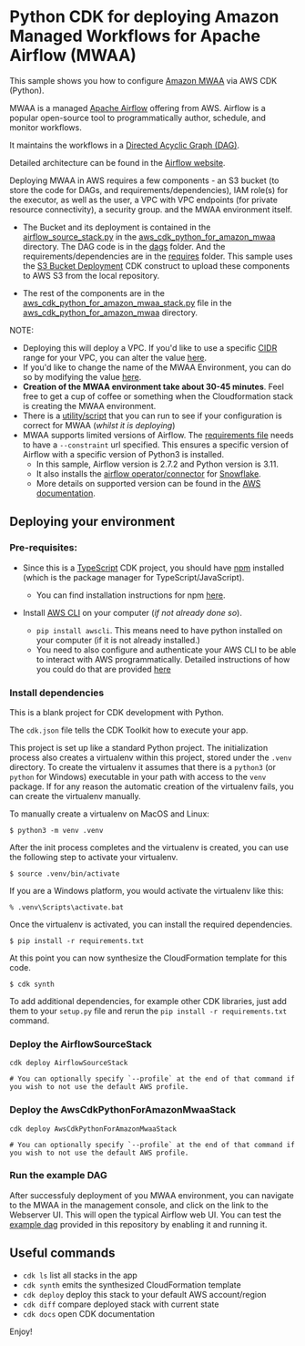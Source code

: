 # Python CDK for deploying Amazon Managed Workflows for Apache Airflow (MWAA)

This sample shows you how to configure [Amazon MWAA](https://aws.amazon.com/managed-workflows-for-apache-airflow/) via AWS CDK (Python). 

MWAA is a managed [Apache Airflow](https://airflow.apache.org/) offering from AWS. Airflow is a popular open-source tool to programmatically author, schedule, and monitor workflows.

It maintains the workflows in a [Directed Acyclic Graph (DAG)](https://en.wikipedia.org/wiki/Directed_acyclic_graph).

Detailed architecture can be found in the [Airflow website](https://airflow.apache.org/docs/apache-airflow/stable/core-concepts/overview.html). 

Deploying MWAA in AWS requires a few components - an S3 bucket (to store the code for DAGs, and requirements/dependencies), IAM role(s) for the executor, as well as the user, a VPC with VPC endpoints (for private resource connectivity), a security group. and the MWAA environment itself.

* The Bucket and its deployment is contained in the [airflow_source_stack.py](./aws_cdk_python_for_amazon_mwaa/airflow_source_stack.py) in the [aws_cdk_python_for_amazon_mwaa](./aws_cdk_python_for_amazon_mwaa/) directory. The DAG code is in the [dags](./dags/) folder. And the requirements/dependencies are in the [requires](./requires/) folder. This sample uses the [S3 Bucket Deployment](https://docs.aws.amazon.com/cdk/api/v2/python/aws_cdk.aws_s3_deployment/BucketDeployment.html) CDK construct to upload these components to AWS S3 from the local repository.

* The rest of the components are in the [aws_cdk_python_for_amazon_mwaa_stack.py](./aws_cdk_python_for_amazon_mwaa/aws_cdk_python_for_amazon_mwaa_stack.py) file in the [aws_cdk_python_for_amazon_mwaa](./aws_cdk_python_for_amazon_mwaa/) directory.

NOTE:
* Deploying this will deploy a VPC. If you'd like to use a specific [CIDR](https://aws.amazon.com/what-is/cidr) range for your VPC, you can alter the value [here](./aws_cdk_python_for_amazon_mwaa/aws_cdk_python_for_amazon_mwaa_stack.py?plain=1#L233).
* If you'd like to change the name of the MWAA Environment, you can do so by modifying the value [here](./aws_cdk_python_for_amazon_mwaa/aws_cdk_python_for_amazon_mwaa_stack.py?plain=1#L194).
* **Creation of the MWAA environment take about 30-45 minutes**. Feel free to get a cup of coffee or something when the Cloudformation stack is creating the MWAA environment.
* There is a [utility/script](https://github.com/awslabs/aws-support-tools/blob/master/MWAA/verify_env/verify_env.py) that you can run to see if your configuration is correct for MWAA (*whilst it is deploying*)
* MWAA supports limited versions of Airflow. The [requirements file](./requires/requirements-2024-01-12-1518.txt) needs to have a `--constraint` url specified. This ensures a specific version of Airflow with a specific version of Python3 is installed.
    * In this sample, Airflow version is 2.7.2 and Python version is 3.11.
    * It also installs the [airflow operator/connector](https://airflow.apache.org/docs/apache-airflow-providers-snowflake/stable/operators/snowflake.html) for [Snowflake](https://www.snowflake.com/en/). 
    * More details on supported version can be found in the [AWS documentation](https://docs.aws.amazon.com/mwaa/latest/userguide/airflow-versions.html).

## Deploying your environment

### Pre-requisites:

* Since this is a [TypeScript](https://www.typescriptlang.org/) CDK project, you should have [npm](https://www.npmjs.com/) installed (which is the package manager for TypeScript/JavaScript).
    * You can find installation instructions for npm [here](https://docs.npmjs.com/downloading-and-installing-node-js-and-npm).

* Install [AWS CLI](https://aws.amazon.com/cli/) on your computer (*if not already done so*).
    *  `pip install awscli`. This means need to have python installed on your computer (if it is not already installed.)
    * You need to also configure and authenticate your AWS CLI to be able to interact with AWS programmatically. Detailed instructions of how you could do that are provided [here](https://docs.aws.amazon.com/cli/latest/userguide/cli-chap-configure.html)

### Install dependencies

This is a blank project for CDK development with Python.

The `cdk.json` file tells the CDK Toolkit how to execute your app.

This project is set up like a standard Python project.  The initialization
process also creates a virtualenv within this project, stored under the `.venv`
directory.  To create the virtualenv it assumes that there is a `python3`
(or `python` for Windows) executable in your path with access to the `venv`
package. If for any reason the automatic creation of the virtualenv fails,
you can create the virtualenv manually.

To manually create a virtualenv on MacOS and Linux:

```
$ python3 -m venv .venv
```

After the init process completes and the virtualenv is created, you can use the following
step to activate your virtualenv.

```
$ source .venv/bin/activate
```

If you are a Windows platform, you would activate the virtualenv like this:

```
% .venv\Scripts\activate.bat
```

Once the virtualenv is activated, you can install the required dependencies.

```
$ pip install -r requirements.txt
```

At this point you can now synthesize the CloudFormation template for this code.

```
$ cdk synth
```

To add additional dependencies, for example other CDK libraries, just add
them to your `setup.py` file and rerun the `pip install -r requirements.txt`
command.

### Deploy the AirflowSourceStack

```
cdk deploy AirflowSourceStack

# You can optionally specify `--profile` at the end of that command if you wish to not use the default AWS profile.
```

### Deploy the AwsCdkPythonForAmazonMwaaStack

```
cdk deploy AwsCdkPythonForAmazonMwaaStack

# You can optionally specify `--profile` at the end of that command if you wish to not use the default AWS profile.
```

### Run the example DAG

After successfuly deployment of you MWAA environment, you can navigate to the MWAA in the management console, and click on the link to the Webserver UI. This will open the typical Airflow web UI. You can test the [example dag](./dags/example_dag.py) provided in this repository by enabling it and running it.


## Useful commands

 * `cdk ls`          list all stacks in the app
 * `cdk synth`       emits the synthesized CloudFormation template
 * `cdk deploy`      deploy this stack to your default AWS account/region
 * `cdk diff`        compare deployed stack with current state
 * `cdk docs`        open CDK documentation

Enjoy!
